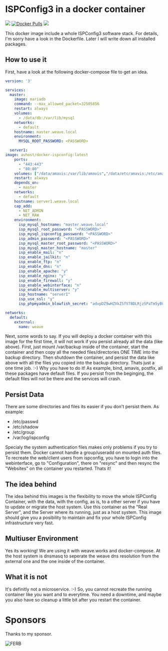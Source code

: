 # ISPConfig3 in a docker container


<a href="https://riot.im/app/#/room/#support:matrix.aventer.biz" target="_new"><img src="https://img.shields.io/static/v1?label=Chat&message=Matrix&color=brightgreen"></a></span></a>
<a href="https://hub.docker.com/r/avhost/docker-ispconfig" target="_new">![Docker Pulls](https://img.shields.io/docker/pulls/avhost/docker-ispconfig)</a>
<a href="https://liberapay.com/AVENTER" target="_new"><img src="https://img.shields.io/liberapay/receives/AVENTER.svg?logo=liberapay"></a>

This docker image include a whole ISPConfig3 software stack. For details, I'm sorry have a look in the Dockerfile. Later I will write down all installed packages.

## How to use it

First, have a look at the following docker-compose file to get an idea.

```yaml
version: '3'

services:
  master:
    image: mariadb
    command: --max_allowed_packet=32505856
    restart: always
    volumes:
      - /data/db:/var/lib/mysql
    networks:
      - default
    hostname: master.weave.local
    environment:
      MYSQL_ROOT_PASSWORD: <PASSWORD>

  server1:
image: avhost/docker-ispconfig:latest
    ports:
      - "443:443"
      - "80:80"
    volumes: ["/data/amavis:/var/lib/amavis","/data/etc/amavis:/etc/amavis", "/data/letsencrypt:/etc/letsencrypt", "/data/etc/apache2/sites-available:/etc/apache2/sites-available", "/data/etc/apache2/sites-enabled:/etc/apache2/sites-enabled", "/data/www:/var/www/", "/data/backup:/var/backup/", "/data/usr:/usr/local/ispconfig", "/data/etc/cron.d:/etc/cron.d", "/data/kis/bind:/etc/bind"]
    restart: always
    depends_on:
      - master
    networks:
      - default
    hostname: server1.weave.local
    cap_add:
      - NET_ADMIN
      - NET_RAW
    environment:
      isp_mysql_hostname: "master.weave.local"
      isp_mysql_root_password: "<PASSWORD>"
      isp_mysql_ispconfig_password: "<PASSWORD>"
      isp_admin_password: "<PASSWORD>"
      isp_mysql_master_root_password: "<PASSWORD>"
      isp_mysql_master_hostname: "master"
      isp_enable_mail: "n"
      isp_enable_jailkit: "n"
      isp_enable_ftp: "n"
      isp_enable_dns: "n"
      isp_enable_apache: "y"
      isp_enable_nginx: "y"
      isp_enable_firewall: "y"
      isp_enable_webinterface: "n"
      isp_enable_multiserver: "y"
      isp_hostname: "server1"
      isp_use_ssl: "y"
      isp_phpmyadmin_blowfish_secret: "advpDZ9wHZXkZSfV78DLRjzSPaTm5yBC"

networks:
  default:
    external:
      name: weave
```

Next, some words to say. If you will deploy a docker container with this image for the first time, it will not work if you persist already all the data (like above). First, just mount /var/backup inside of the container, start the container and then copy all the needed files/directories ONE TIME into the backup directory. Then shutdown the container, and persist the data like above with all the files you copied into the backup directory. Thats just a one time job. :-) Why you have to do it! As example, bind, amavis, postfix, all these packages have default files. If you persist from the beginging, the default files will not be there and the services will crash.

## Persist Data

There are some directories and files its easier if you don't persist them. As example:

- /etc/passwd
- /etc/shadow
- /etc/group
- /var/log/ispconfig

Specialy the system authentication files makes only problems if you try to persist them. Docker cannot handle a group/useradd on mounted auth files. To recreate the web/client users from ispconfig, you have to login into the webinterface, go to "Configuration", there on "resync" and then resync the "Websites" on the container you restarted. Thats it!

## The idea behind

The idea behind this images is the flexibility to move the whole ISPConfig Container, with the data, with the config, as is, to a other server if you have to update or migrate the host system. Use this container as the "Real Server", and the Server where its running, just as a host system. This image should give you a posibility to maintain and fix your whole ISPConfig infrastructure very fast.

## Multiuser Environment

Yes its working! We are using it with weave.works and docker-compose. At the host system is dnsmasq to seperate the weave dns resolution from the external one and the one inside of the container.

## What it is not

It's definitly not a microservice. :-) So, you cannot recreate the running container like you want and to everytime. You need a downtime, and maybe you also have so cleanup a little bit after you restart the container.

# Sponsors

Thanks to my sponsor.

![FERB](https://avatars.githubusercontent.com/u/98983967?s=60&v=4)
